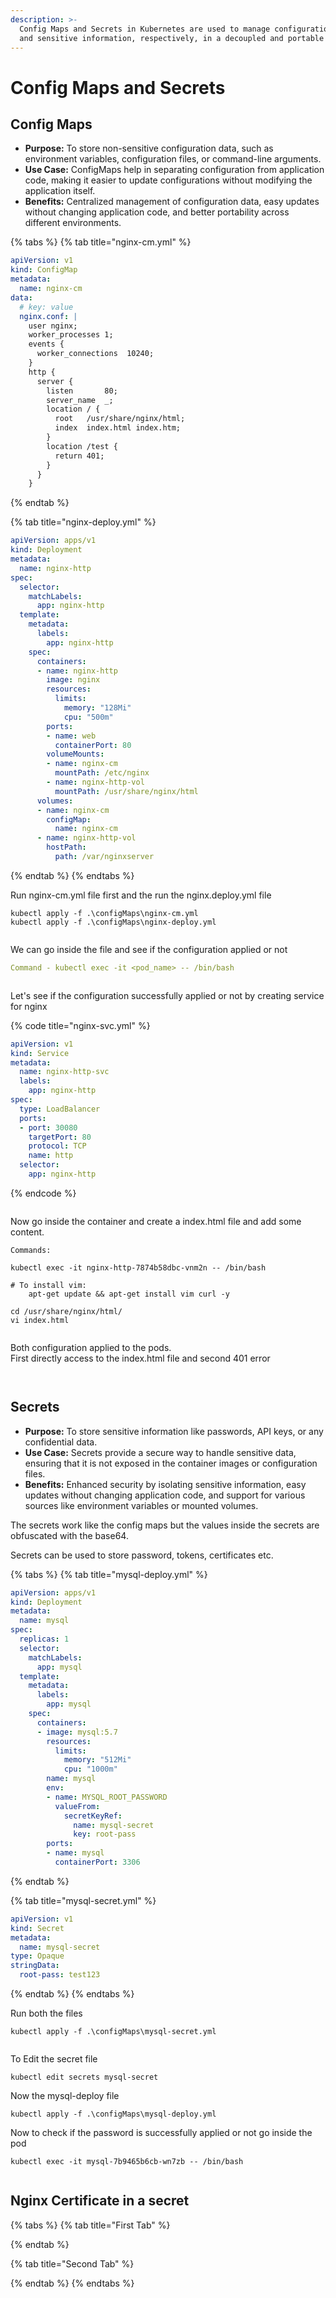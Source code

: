 ```yaml
---
description: >-
  Config Maps and Secrets in Kubernetes are used to manage configuration data
  and sensitive information, respectively, in a decoupled and portable manner.
---
```


# Config Maps and Secrets

## Config Maps

* **Purpose:** To store non-sensitive configuration data, such as environment variables, configuration files, or command-line arguments.
* **Use Case:** ConfigMaps help in separating configuration from application code, making it easier to update configurations without modifying the application itself.
* **Benefits:** Centralized management of configuration data, easy updates without changing application code, and better portability across different environments.



{% tabs %}
{% tab title="nginx-cm.yml" %}
```yaml
apiVersion: v1
kind: ConfigMap
metadata:
  name: nginx-cm
data:
  # key: value
  nginx.conf: |
    user nginx;
    worker_processes 1;
    events {
      worker_connections  10240;
    }
    http {
      server {
        listen       80;
        server_name  _;
        location / {
          root   /usr/share/nginx/html;
          index  index.html index.htm;
        }
        location /test {
          return 401;
        }
      }
    }

```
{% endtab %}

{% tab title="nginx-deploy.yml" %}
```yaml
apiVersion: apps/v1
kind: Deployment
metadata:
  name: nginx-http
spec:
  selector:
    matchLabels:
      app: nginx-http
  template:
    metadata:
      labels:
        app: nginx-http
    spec:
      containers:
      - name: nginx-http
        image: nginx
        resources:
          limits:
            memory: "128Mi"
            cpu: "500m"
        ports:
        - name: web
          containerPort: 80
        volumeMounts:
        - name: nginx-cm
          mountPath: /etc/nginx
        - name: nginx-http-vol
          mountPath: /usr/share/nginx/html
      volumes:
      - name: nginx-cm
        configMap:
          name: nginx-cm
      - name: nginx-http-vol
        hostPath:
          path: /var/nginxserver
```
{% endtab %}
{% endtabs %}

Run nginx-cm.yml file first and the run the nginx.deploy.yml file

```
kubectl apply -f .\configMaps\nginx-cm.yml
kubectl apply -f .\configMaps\nginx-deploy.yml
```

<figure><img src="../.gitbook/assets/image (1) (1) (1).png" alt=""><figcaption></figcaption></figure>

We can go inside the file and see if the configuration applied or not

```yaml
Command - kubectl exec -it <pod_name> -- /bin/bash
```

<figure><img src="../.gitbook/assets/image (2) (1).png" alt=""><figcaption></figcaption></figure>

Let's see if the configuration successfully applied or not by creating service for nginx

{% code title="nginx-svc.yml" %}
```yaml
apiVersion: v1
kind: Service
metadata:
  name: nginx-http-svc
  labels:
    app: nginx-http
spec:
  type: LoadBalancer
  ports:
  - port: 30080
    targetPort: 80
    protocol: TCP
    name: http
  selector:
    app: nginx-http
```
{% endcode %}

<figure><img src="../.gitbook/assets/image (3).png" alt=""><figcaption></figcaption></figure>

Now go inside the container and create a index.html file and add some content.

```
Commands:

kubectl exec -it nginx-http-7874b58dbc-vnm2n -- /bin/bash

# To install vim:
    apt-get update && apt-get install vim curl -y 

cd /usr/share/nginx/html/
vi index.html
```

<figure><img src="../.gitbook/assets/image (4).png" alt=""><figcaption></figcaption></figure>

Both configuration applied to the pods.\
First directly access to the index.html file and second 401 error

<figure><img src="../.gitbook/assets/image (5).png" alt=""><figcaption></figcaption></figure>

<figure><img src="../.gitbook/assets/image (6).png" alt=""><figcaption></figcaption></figure>

## Secrets

* **Purpose:** To store sensitive information like passwords, API keys, or any confidential data.
* **Use Case:** Secrets provide a secure way to handle sensitive data, ensuring that it is not exposed in the container images or configuration files.
* **Benefits:** Enhanced security by isolating sensitive information, easy updates without changing application code, and support for various sources like environment variables or mounted volumes.

The secrets work like the config maps but the values inside the secrets are obfuscated with the base64.&#x20;

Secrets can be used to store password, tokens, certificates etc.

{% tabs %}
{% tab title="mysql-deploy.yml" %}
```yaml
apiVersion: apps/v1
kind: Deployment
metadata:
  name: mysql
spec:
  replicas: 1
  selector:
    matchLabels:
      app: mysql
  template:
    metadata:
      labels:
        app: mysql
    spec:
      containers:
      - image: mysql:5.7
        resources:
          limits:
            memory: "512Mi"
            cpu: "1000m"
        name: mysql
        env:
        - name: MYSQL_ROOT_PASSWORD
          valueFrom:
            secretKeyRef:
              name: mysql-secret
              key: root-pass
        ports:
        - name: mysql
          containerPort: 3306
```
{% endtab %}

{% tab title="mysql-secret.yml" %}
```yaml
apiVersion: v1
kind: Secret
metadata:
  name: mysql-secret
type: Opaque
stringData:
  root-pass: test123
```
{% endtab %}
{% endtabs %}

Run both the files

```
kubectl apply -f .\configMaps\mysql-secret.yml
```

<figure><img src="../.gitbook/assets/image (1).png" alt=""><figcaption></figcaption></figure>

To Edit the secret file

```
kubectl edit secrets mysql-secret
```

Now the mysql-deploy file

```
kubectl apply -f .\configMaps\mysql-deploy.yml
```

Now to check if the password is successfully applied or not go inside the pod

```
kubectl exec -it mysql-7b9465b6cb-wn7zb -- /bin/bash
```

<figure><img src="../.gitbook/assets/image.png" alt=""><figcaption></figcaption></figure>

## Nginx Certificate in a secret

{% tabs %}
{% tab title="First Tab" %}

{% endtab %}

{% tab title="Second Tab" %}

{% endtab %}
{% endtabs %}



